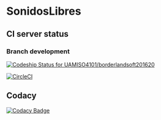 # SonidosLibres


## CI server status
### Branch development
[ ![Codeship Status for UAMISO4101/borderlandsoft201620](https://codeship.com/projects/a4929710-8204-0134-53cf-2ebb60898159/status?branch=development)](https://codeship.com/projects/182369)

[![CircleCI](https://circleci.com/gh/UAMISO4101/borderlandsoft201620/tree/develop.svg?style=svg)](https://circleci.com/gh/UAMISO4101/borderlandsoft201620/tree/develop) 

## Codacy
[![Codacy Badge](https://api.codacy.com/project/badge/Grade/68824f29e4524cfc8949823d1d3e3bcd)](https://www.codacy.com?utm_source=github.com&amp;utm_medium=referral&amp;utm_content=UAMISO4101/borderlandsoft201620&amp;utm_campaign=Badge_Grade)
